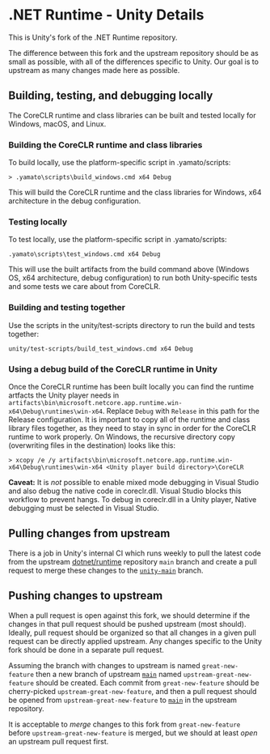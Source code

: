 # .NET Runtime - Unity Details

This is Unity's fork of the .NET Runtime repository.

The difference between this fork and the upstream repository should be as small as possible, with all of the differences specific to Unity. Our goal is to upstream as many changes made here as possible.

## Building, testing, and debugging locally

The CoreCLR runtime and class libraries can be built and tested locally for Windows, macOS, and Linux.

### Building the CoreCLR runtime and class libraries

To build locally, use the platform-specific script in .yamato/scripts:

```
> .yamato\scripts\build_windows.cmd x64 Debug
```

This will build the CoreCLR runtime and the class libraries for Windows, x64 architecture in the debug configuration.

### Testing locally

To test locally, use the platform-specific script in .yamato/scripts:

```
.yamato\scripts\test_windows.cmd x64 Debug
```

This will use the built artifacts from the build command above (Windows OS, x64 architecture, debug configuration) to run both Unity-specific tests and some tests we care about from CoreCLR.

### Building and testing together

Use the scripts in the unity/test-scripts directory to run the build and tests together:

```
unity/test-scripts/build_test_windows.cmd x64 Debug
```

### Using a debug build of the CoreCLR runtime in Unity

Once the CoreCLR runtime has been built locally you can find the runtime artfacts the Unity player needs in `artifacts\bin\microsoft.netcore.app.runtime.win-x64\Debug\runtimes\win-x64`. Replace `Debug` with `Release` in this path for the Release configuration. It is important to copy all of the runtime and class library files together, as they need to stay in sync in order for the CoreCLR runtime to work properly. On Windows, the recursive directory copy (overwriting files in the destination) looks like this:

```
> xcopy /e /y artifacts\bin\microsoft.netcore.app.runtime.win-x64\Debug\runtimes\win-x64 <Unity player build directory>\CoreCLR
```

**Caveat:** It is _not_ possible to enable mixed mode debugging in Visual Studio and also debug the native code in coreclr.dll. Visual Studio blocks this workflow to prevent hangs. To debug in coreclr.dll in a Unity player, Native debugging must be selected in Visual Studio.

## Pulling changes from upstream

There is a job in Unity's internal CI which runs weekly to pull the latest code from the upstream [dotnet/runtime](https://github.com/dotnet/runtime) repository `main` branch and create a pull request to merge these changes to the [`unity-main`](https://github.com/Unity-Technologies/runtime/tree/unity-main) branch.

## Pushing changes to upstream

When a pull request is open against this fork, we should determine if the changes in that pull request should be pushed upstream (most should). Ideally, pull request should be organized so that all changes in a given pull request can be directly applied upstream. Any changes specific to the Unity fork should be done in a separate pull request.

Assuming the branch with changes to upstream is named `great-new-feature` then a new branch of upstream [`main`](https://github.com/dotnet/runtime/tree/main) named `upstream-great-new-feature` should be created. Each commit from `great-new-feature` should be cherry-picked `upstream-great-new-feature`, and then a pull request should be opened from `upstream-great-new-feature` to [`main`](https://github.com/dotnet/runtime/tree/main) in the upstream repository.

It is acceptable to _merge_ changes to this fork from `great-new-feature` before `upstream-great-new-feature` is merged, but we should at least _open_ an upstream pull request first.
